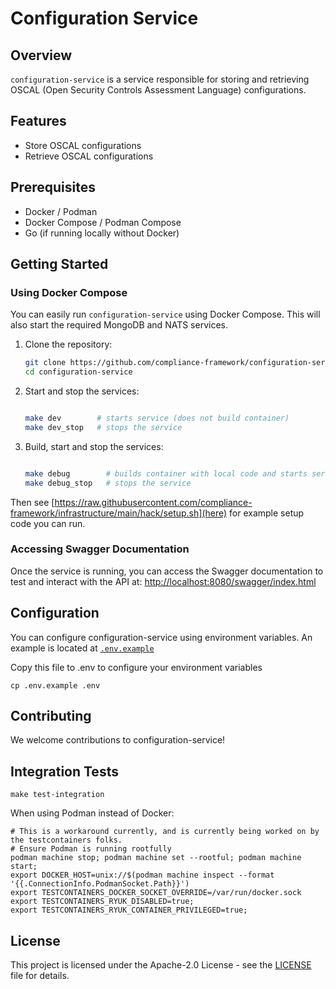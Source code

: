 # Configuration Service

## Overview
`configuration-service` is a service responsible for storing and retrieving OSCAL (Open Security Controls Assessment Language) configurations.

## Features
- Store OSCAL configurations
- Retrieve OSCAL configurations

## Prerequisites
- Docker / Podman
- Docker Compose / Podman Compose
- Go (if running locally without Docker)

## Getting Started

### Using Docker Compose

You can easily run `configuration-service` using Docker Compose. This will also start the required MongoDB and NATS services.

1. Clone the repository:

   ```sh
   git clone https://github.com/compliance-framework/configuration-service.git
   cd configuration-service
   ```

2. Start and stop the services:

   ```sh

   make dev        # starts service (does not build container)
   make dev_stop   # stops the service
   ```

3. Build, start and stop the services:

   ```sh

   make debug        # builds container with local code and starts service
   make debug_stop   # stops the service
   ```

Then see [https://raw.githubusercontent.com/compliance-framework/infrastructure/main/hack/setup.sh](here) for example setup code you can run.

### Accessing Swagger Documentation

Once the service is running, you can access the Swagger documentation to test and interact with the API at: [http://localhost:8080/swagger/index.html](http://localhost:8080/swagger/index.html)

## Configuration
You can configure configuration-service using environment variables. 
An example is located at [`.env.example`](./.env.example)

Copy this file to .env to configure your environment variables
```shell
cp .env.example .env
```

## Contributing
We welcome contributions to configuration-service!

## Integration Tests

```shell
make test-integration
```

When using Podman instead of Docker:
```shell
# This is a workaround currently, and is currently being worked on by the testcontainers folks.
# Ensure Podman is running rootfully
podman machine stop; podman machine set --rootful; podman machine start;
export DOCKER_HOST=unix://$(podman machine inspect --format '{{.ConnectionInfo.PodmanSocket.Path}}')
export TESTCONTAINERS_DOCKER_SOCKET_OVERRIDE=/var/run/docker.sock
export TESTCONTAINERS_RYUK_DISABLED=true;
export TESTCONTAINERS_RYUK_CONTAINER_PRIVILEGED=true;
```

## License
This project is licensed under the Apache-2.0 License - see the [LICENSE](LICENSE) file for details.
